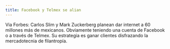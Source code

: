 ```yaml
---
title: Facebook y Telmex se alian
---
```

Via Forbes: Carlos Slim y Mark Zuckerberg planean dar internet a 60 millones más de mexicanos. Obviamente teniendo una cuenta de Facebook o a través de Telmex. Su estrategia es ganar clientes disfrazando la mercadotecnia de filantropía.
